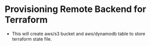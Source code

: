 # Provisioning Remote Backend for Terraform

- This will create aws/s3 bucket and aws/dynamodb table to store terraform state file.